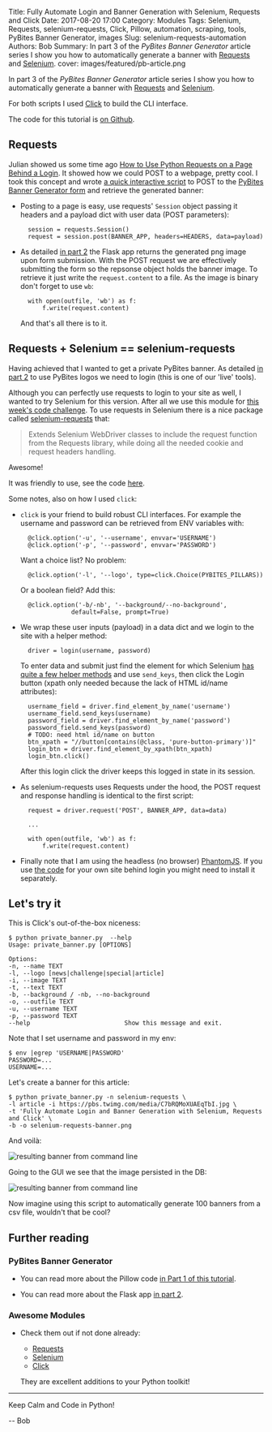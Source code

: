 Title: Fully Automate Login and Banner Generation with Selenium, Requests and Click
Date: 2017-08-20 17:00
Category: Modules
Tags: Selenium, Requests, selenium-requests, Click, Pillow, automation, scraping, tools, PyBites Banner Generator, images
Slug: selenium-requests-automation
Authors: Bob
Summary: In part 3 of the *PyBites Banner Generator* article series I show you how to automatically generate a banner with [Requests](https://requests.readthedocs.io/en/master/) and [Selenium](http://selenium-python.readthedocs.io/index.html).
cover: images/featured/pb-article.png

In part 3 of the *PyBites Banner Generator* article series I show you how to automatically generate a banner with [Requests](https://requests.readthedocs.io/en/master/) and [Selenium](http://selenium-python.readthedocs.io/index.html).

For both scripts I used [Click](http://click.pocoo.org/5/) to build the CLI interface.

The code for this tutorial is [on Github](https://github.com/pybites/form-automation-fun).

## Requests

Julian showed us some time ago [How to Use Python Requests on a Page Behind a Login](https://pybit.es/requests-session.html). It showed how we could POST to a webpage, pretty cool. I took this concept and wrote [a quick interactive script](https://pybites-banners.herokuapp.com) to POST to the [PyBites Banner Generator form](https://pybites-banners.herokuapp.com/) and retrieve the generated banner: 

* Posting to a page is easy, use requests' `Session` object passing it headers and a payload dict with user data (POST parameters):

		session = requests.Session()
		request = session.post(BANNER_APP, headers=HEADERS, data=payload)

* As detailed  [in part 2](https://pybit.es/pillow-banner-flask.html) the Flask app returns the generated png image upon form submission. With the POST request we are effectively submitting the form so the repsonse object holds the banner image. To retrieve it just write the `request.content` to a file. As the image is binary don't forget to use `wb`:

		with open(outfile, 'wb') as f:
			f.write(request.content)

	And that's all there is to it.

## Requests + Selenium == selenium-requests

Having achieved that I wanted to get a private PyBites banner. As detailed [in part 2](https://pybit.es/pillow-banner-flask.html) to use PyBites logos we need to login (this is one of our 'live' tools).

Although you can perfectly use requests to login to your site as well, I wanted to try Selenium for this version. After all we use this module for [this week's code challenge](https://pybit.es/codechallenge32.html). To use requests in Selenium there is a nice package called [selenium-requests](https://pypi.python.org/pypi/selenium-requests/) that:

> Extends Selenium WebDriver classes to include the request function from the Requests library, while doing all the needed cookie and request headers handling.

Awesome!

It was friendly to use, see the code [here](https://github.com/pybites/form-automation-fun/blob/master/private_banner.py). 

Some notes, also on how I used `click`:

* `click` is your friend to build robust CLI interfaces. For example the username and password can be retrieved from ENV variables with: 

		@click.option('-u', '--username', envvar='USERNAME')
		@click.option('-p', '--password', envvar='PASSWORD')

	Want a choice list? No problem:

		@click.option('-l', '--logo', type=click.Choice(PYBITES_PILLARS))

	Or a boolean field? Add this:

		@click.option('-b/-nb', '--background/--no-background',
					default=False, prompt=True)

* We wrap these user inputs (payload) in a data dict and we login to the site with a helper method:

		driver = login(username, password)

	To enter data and submit just find the element for which Selenium [has quite a few helper methods](http://selenium-python.readthedocs.io/locating-elements.html) and use `send_keys`, then click the Login button (xpath only needed because the lack of HTML id/name attributes):

		username_field = driver.find_element_by_name('username')
		username_field.send_keys(username)
		password_field = driver.find_element_by_name('password')
		password_field.send_keys(password)
		# TODO: need html id/name on button
		btn_xpath = "//button[contains(@class, 'pure-button-primary')]"
		login_btn = driver.find_element_by_xpath(btn_xpath)
		login_btn.click()

	After this login click the driver keeps this logged in state in its session.

* As selenium-requests uses Requests under the hood, the POST request and response handling is identical to the first script:

		request = driver.request('POST', BANNER_APP, data=data)

		...

		with open(outfile, 'wb') as f:
			f.write(request.content)

* Finally note that I am using the headless (no browser) [PhantomJS](http://phantomjs.org/). If you use [the code](https://github.com/pybites/form-automation-fun) for your own site behind login you might need to install it separately.

## Let's try it

This is Click's out-of-the-box niceness:

	$ python private_banner.py  --help
	Usage: private_banner.py [OPTIONS]

	Options:
	-n, --name TEXT
	-l, --logo [news|challenge|special|article]
	-i, --image TEXT
	-t, --text TEXT
	-b, --background / -nb, --no-background
	-o, --outfile TEXT
	-u, --username TEXT
	-p, --password TEXT
	--help                          Show this message and exit.

Note that I set username and password in my env: 

	$ env |egrep 'USERNAME|PASSWORD'
	PASSWORD=...
	USERNAME=...

Let's create a banner for this article: 

	$ python private_banner.py -n selenium-requests \
	-l article -i https://pbs.twimg.com/media/C7bRQMoXUAEqTbI.jpg \
	-t 'Fully Automate Login and Banner Generation with Selenium, Requests and Click' \
	-b -o selenium-requests-banner.png

And voilà:

![resulting banner from command line]({filename}/images/selenium-requests-banner.png)

Going to the GUI we see that the image persisted in the DB:

![resulting banner from command line]({filename}/images/pybites-banner-persisted-db.png)

Now imagine using this script to automatically generate 100 banners from a csv file, wouldn't that be cool?

## Further reading

### PyBites Banner Generator 

* You can read more about the Pillow code [in Part 1 of this tutorial](https://pybit.es/pillow-banner-image.html).

* You can read more about the Flask app [in part 2](https://pybit.es/pillow-banner-flask.html).

### Awesome Modules

* Check them out if not done already: 

	* [Requests](https://requests.readthedocs.io/en/master/)
	* [Selenium](http://selenium-python.readthedocs.io/index.html)
	* [Click](http://click.pocoo.org/5/)
	
	They are excellent additions to your Python toolkit!

---

Keep Calm and Code in Python!

-- Bob
